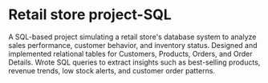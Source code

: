 # Retail store project-SQL
A SQL-based project simulating a retail store's database system to analyze sales performance, customer behavior, and inventory status. Designed and implemented relational tables for Customers, Products, Orders, and Order Details. Wrote SQL queries to extract insights such as best-selling products, revenue trends, low stock alerts, and customer order patterns.
